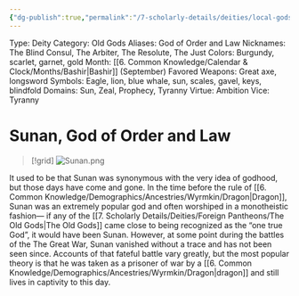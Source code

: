 ```yaml
---
{"dg-publish":true,"permalink":"/7-scholarly-details/deities/local-gods/sunan/","noteIcon":""}
---
```


Type: Deity
Category: Old Gods
Aliases: God of Order and Law
Nicknames: The Blind Consul, The Arbiter, The Resolute, The Just
Colors: Burgundy, scarlet, garnet, gold
Month: [[6. Common Knowledge/Calendar & Clock/Months/Bashir\|Bashir]] (September)
Favored Weapons: Great axe, longsword
Symbols: Eagle, lion, blue whale, sun, scales, gavel, keys, blindfold
Domains: Sun, Zeal, Prophecy, Tyranny
Virtue: Ambition
Vice: Tyranny

# Sunan, God of Order and Law

>[!grid]
![Sunan.png](/img/user/x.%20Assets/Attachments/Images/NPC%20Compendium/Sunan.png)

It used to be that Sunan was synonymous with the very idea of godhood, but those days have come and gone. In the time before the rule of [[6. Common Knowledge/Demographics/Ancestries/Wyrmkin/Dragon\|Dragon]], Sunan was an extremely popular god and often worshiped in a monotheistic fashion— if any of the [[7. Scholarly Details/Deities/Foreign Pantheons/The Old Gods\|The Old Gods]] came close to being recognized as the “one true God”, it would have been Sunan. However, at some point during the battles of the The Great War, Sunan vanished without a trace and has not been seen since. Accounts of that fateful battle vary greatly, but the most popular theory is that he was taken as a prisoner of war by a [[6. Common Knowledge/Demographics/Ancestries/Wyrmkin/Dragon\|dragon]] and still lives in captivity to this day.